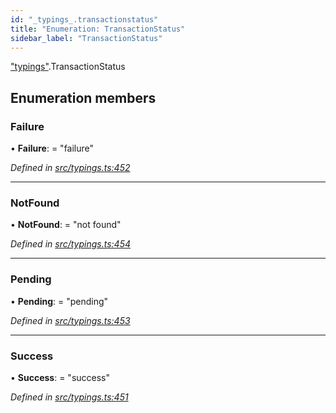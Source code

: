 ```yaml
---
id: "_typings_.transactionstatus"
title: "Enumeration: TransactionStatus"
sidebar_label: "TransactionStatus"
---
```


["typings"](../modules/_typings_.md).TransactionStatus

## Enumeration members

### Failure

•  **Failure**:  = "failure"

*Defined in [src/typings.ts:452](https://github.com/trustlines-protocol/clientlib/blob/a897659/src/typings.ts#L452)*

___

### NotFound

•  **NotFound**:  = "not found"

*Defined in [src/typings.ts:454](https://github.com/trustlines-protocol/clientlib/blob/a897659/src/typings.ts#L454)*

___

### Pending

•  **Pending**:  = "pending"

*Defined in [src/typings.ts:453](https://github.com/trustlines-protocol/clientlib/blob/a897659/src/typings.ts#L453)*

___

### Success

•  **Success**:  = "success"

*Defined in [src/typings.ts:451](https://github.com/trustlines-protocol/clientlib/blob/a897659/src/typings.ts#L451)*
